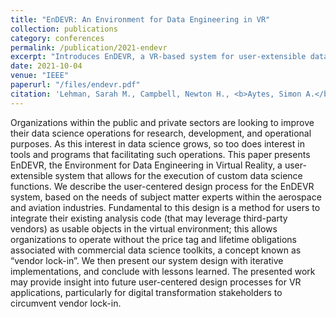 ```yaml
---
title: "EnDEVR: An Environment for Data Engineering in VR"
collection: publications
category: conferences
permalink: /publication/2021-endevr
excerpt: "Introduces EnDEVR, a VR-based system for user-extensible data engineering, designed to address vendor lock-in and enhance data science operations for aerospace and aviation industries."
date: 2021-10-04
venue: "IEEE"
paperurl: "/files/endevr.pdf"
citation: 'Lehman, Sarah M., Campbell, Newton H., <b>Aytes, Simon A.</b>, Kirshner, Mitchell, & Arviola, Anthony. (2021). "EnDEVR: An Environment for Data Engineering in VR." <i>IEEE</i>.'
---
```


Organizations within the public and private sectors are looking to improve their data science operations for research, development, and operational purposes. As this interest in data science grows, so too does interest in tools and programs that facilitating such operations. This paper presents EnDEVR, the Environment for Data Engineering in Virtual Reality, a user-extensible system that allows for the execution of custom data science functions. We describe the user-centered design process for the EnDEVR system, based on the needs of subject matter experts within the aerospace and aviation industries. Fundamental to this design is a method for users to integrate their existing analysis code (that may leverage third-party vendors) as usable objects in the virtual environment; this allows organizations to operate without the price tag and lifetime obligations associated with commercial data science toolkits, a concept known as “vendor lock-in”. We then present our system design with iterative implementations, and conclude with lessons learned. The presented work may provide insight into future user-centered design processes for VR applications, particularly for digital transformation stakeholders to circumvent vendor lock-in.